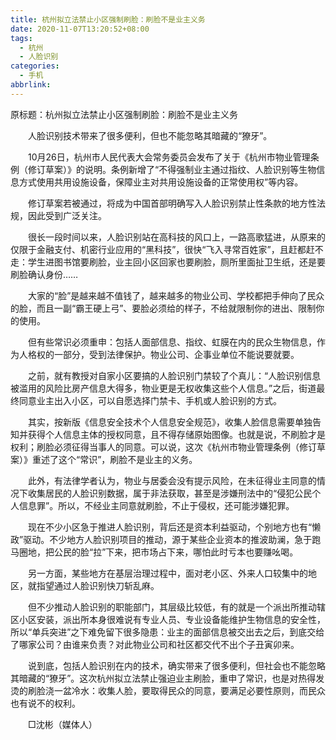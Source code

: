 ```yaml
---
title: 杭州拟立法禁止小区强制刷脸：刷脸不是业主义务
date: 2020-11-07T13:20:52+08:00
tags:
  - 杭州
  - 人脸识别
categories:
  - 手机
abbrlink:
---
```


原标题：杭州拟立法禁止小区强制刷脸：刷脸不是业主义务

　　人脸识别技术带来了很多便利，但也不能忽略其暗藏的“獠牙”。

　　10月26日，杭州市人民代表大会常务委员会发布了关于《杭州市物业管理条例（修订草案）》的说明。条例新增了“不得强制业主通过指纹、人脸识别等生物信息方式使用共用设施设备，保障业主对共用设施设备的正常使用权”等内容。

　　修订草案若被通过，将成为中国首部明确写入人脸识别禁止性条款的地方性法规，因此受到广泛关注。

　　很长一段时间以来，人脸识别站在高科技的风口上，一路高歌猛进，从原来的仅限于金融支付、机密行业应用的“黑科技”，很快“飞入寻常百姓家”，且赶都赶不走：学生进图书馆要刷脸，业主回小区回家也要刷脸，厕所里面扯卫生纸，还是要刷脸确认身份……

　　大家的“脸”是越来越不值钱了，越来越多的物业公司、学校都把手伸向了民众的脸，而且一副“霸王硬上弓”、要脸必须给的样子，不给就限制你的进出、限制你的使用。

　　但有些常识必须重申：包括人面部信息、指纹、虹膜在内的民众生物信息，作为人格权的一部分，受到法律保护。物业公司、企事业单位不能说要就要。

　　之前，就有教授对自家小区要搞的人脸识别门禁较了个真儿：“人脸识别信息被滥用的风险比房产信息大得多，物业更是无权收集这些个人信息。”之后，街道最终同意业主出入小区，可以自愿选择门禁卡、手机或人脸识别的方式。

　　其实，按新版《信息安全技术个人信息安全规范》，收集人脸信息需要单独告知并获得个人信息主体的授权同意，且不得存储原始图像。也就是说，不刷脸才是权利；刷脸必须征得当事人的同意。可以说，这次《杭州市物业管理条例（修订草案）》重述了这个“常识”，刷脸不是业主的义务。

　　此外，有法律学者认为，物业与居委会没有提示风险，在未征得业主同意的情况下收集居民的人脸识别数据，属于非法获取，甚至是涉嫌刑法中的“侵犯公民个人信息罪”。所以，不经业主同意就刷脸，不止于侵权，还可能涉嫌犯罪。

　　现在不少小区急于推进人脸识别，背后还是资本利益驱动，个别地方也有“懒政”驱动。不少地方人脸识别项目的推动，源于某些企业资本的推波助澜，急于跑马圈地，把公民的脸“拉”下来，把市场占下来，哪怕此时亏本也要赚吆喝。

　　另一方面，某些地方在基层治理过程中，面对老小区、外来人口较集中的地区，就指望通过人脸识别快刀斩乱麻。

　　但不少推动人脸识别的职能部门，其层级比较低，有的就是一个派出所推动辖区小区安装，派出所本身很难说有专业人员、专业设备能维护生物信息的安全性，所以“单兵突进”之下难免留下很多隐患：业主的面部信息被交出去之后，到底交给了哪家公司？由谁来负责？对此物业公司和社区都交代不出个子丑寅卯来。

　　说到底，包括人脸识别在内的技术，确实带来了很多便利，但社会也不能忽略其暗藏的“獠牙”。这次杭州拟立法禁止强迫业主刷脸，重申了常识，也是对热得发烫的刷脸浇一盆冷水：收集人脸，要取得民众的同意，要满足必要性原则，而民众也有说不的权利。

　　□沈彬（媒体人）